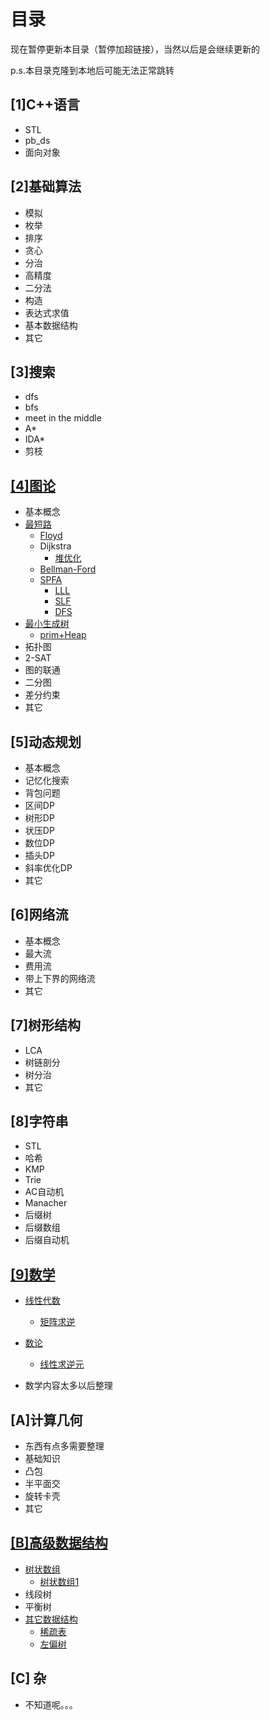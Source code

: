 # 目录

现在暂停更新本目录（暂停加超链接），当然以后是会继续更新的

p.s.本目录克隆到本地后可能无法正常跳转

## [1]C++语言

- STL
- pb_ds
- 面向对象

## [2]基础算法

- 模拟
- 枚举
- 排序
- 贪心
- 分治
- 高精度
- 二分法
- 构造
- 表达式求值
- 基本数据结构
- 其它

## [3]搜索

- dfs
- bfs
- meet in the middle
- A*
- IDA*
- 剪枝

## [[4]图论]([4]图论)

- 基本概念
- [最短路]([4]图论/最短路)
  - [Floyd]([4]图论/最短路/Floyd.cpp)
  - Dijkstra
    - [堆优化]([4]图论/最短路/STL堆优化dijkstra.cpp)
  - [Bellman-Ford]([4]图论/最短路/Bellman-Ford.cpp)
  - [SPFA]([4]图论/最短路/标准版SPFA.cpp)
    - [LLL]([4]图论/最短路/SPFA-LLL.cpp)
    - [SLF]([4]图论/最短路/SPFA-SLF.cpp)
    - [DFS]([4]图论/最短路/SPFA-DFS.cpp)
- [最小生成树]([4]图论/最小生成树)
  - [prim+Heap]([4]图论/最小生成树/prim+Heap.cpp)
- 拓扑图
- 2-SAT
- 图的联通
- 二分图
- 差分约束
- 其它

## [5]动态规划

- 基本概念
- 记忆化搜索
- 背包问题
- 区间DP
- 树形DP
- 状压DP
- 数位DP
- 插头DP
- 斜率优化DP
- 其它

## [6]网络流

- 基本概念
- 最大流
- 费用流
- 带上下界的网络流
- 其它

## [7]树形结构

- LCA
- 树链剖分
- 树分治
- 其它

## [8]字符串

- STL
- 哈希
- KMP
- Trie
- AC自动机
- Manacher
- 后缀树
- 后缀数组
- 后缀自动机

## [[9]数学]([9]数学)

- [线性代数]([9]数学/线性代数)
  - [矩阵求逆]([9]数学/线性代数/矩阵求逆.cpp)
- [数论]([9]数学/数论)
  - [线性求逆元]([9]数学/数论/线性求逆元.cpp)

- 数学内容太多以后整理

## [A]计算几何

- 东西有点多需要整理
- 基础知识
- 凸包
- 半平面交
- 旋转卡壳
- 其它

## [[B]高级数据结构]([B]高级数据结构)

- [树状数组]([B]高级数据结构/树状数组)
  - [树状数组1]([B]高级数据结构/树状数组/树状数组1.cpp)
- 线段树
- 平衡树
- [其它数据结构]([B]高级数据结构/其它数据结构)
  - [稀疏表]([B]高级数据结构/其它数据结构/稀疏表.cpp)
  - [左偏树]([B]高级数据结构/其它数据结构/左偏树.cpp)

## [C] 杂

- 不知道呢。。。

